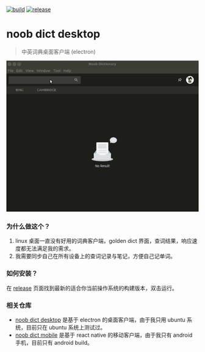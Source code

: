 [![build](https://github.com/noob9527/noob-dict-desktop/actions/workflows/build.yml/badge.svg?branch=dev)](https://github.com/noob9527/noob-dict-desktop/actions/workflows/build.yml)
[![release](https://github.com/noob9527/noob-dict-desktop/actions/workflows/release.yml/badge.svg)](https://github.com/noob9527/noob-dict-desktop/actions/workflows/release.yml)
# noob dict desktop
> 中英词典桌面客户端 (electron)

![demo](demo.gif)

### 为什么做这个？
1. linux 桌面一直没有好用的词典客户端，golden dict 界面，查词结果，响应速度都无法满足我的需求。
2. 我需要同步自己在所有设备上的查词记录与笔记，方便自己记单词。

### 如何安装？
在 [release](https://github.com/noob9527/noob-dict-desktop/releases) 页面找到最新的适合你当前操作系统的构建版本，双击运行。

### 相关仓库
- [noob dict desktop](https://github.com/noob9527/noob-dict-desktop) 是基于 electron 的桌面客户端，由于我只用 ubuntu 系统，目前只在 ubuntu 系统上测试过。
- [noob dict mobile](https://github.com/noob9527/noob-dict-mobile) 是基于 react native 的移动客户端，由于我只有 android 手机，目前只有 android build。

